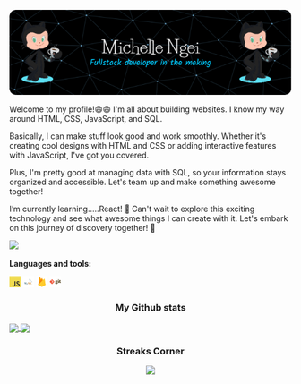 ![Header](./github-header-image.png)
<!--
**MICHELLENGEI/MICHELLENGEI** is a ✨ _special_ ✨ repository because its `README.md` (this file) appears on your GitHub profile.

Here are some ideas to get you started:

- 🔭 I’m currently working on ...
- 🌱 I’m currently learning ...
- 👯 I’m looking to collaborate on ...
- 🤔 I’m looking for help with ...
- 💬 Ask me about ...
- 📫 How to reach me: ...
- 😄 Pronouns: ...
- ⚡ Fun fact: ...
-->

Welcome to my profile!😄😄 I'm all about building websites. I know my way around HTML, CSS, JavaScript, and SQL. 

Basically, I can make stuff look good and work smoothly. Whether it's creating cool designs with HTML and CSS or adding interactive features with JavaScript, I've got you covered. 

Plus, I'm pretty good at managing data with SQL, so your information stays organized and accessible. Let's team up and make something awesome together!

I’m currently learning.....React! 🚀 Can't wait to explore this exciting technology and see what awesome things I can create with it. Let's embark on this journey of discovery together! 🌟

 ![](https://komarev.com/ghpvc/?username=MICHELLENGEI) 

 **Languages and tools:**  

<code><img height="20" src="https://raw.githubusercontent.com/github/explore/80688e429a7d4ef2fca1e82350fe8e3517d3494d/topics/javascript/javascript.png"></code>
<code><img height="20" src="https://raw.githubusercontent.com/github/explore/80688e429a7d4ef2fca1e82350fe8e3517d3494d/topics/mysql/mysql.png"></code>
<code><img height="20" src="https://raw.githubusercontent.com/github/explore/80688e429a7d4ef2fca1e82350fe8e3517d3494d/topics/firebase/firebase.png"></code>
<code><img height="20" src="https://raw.githubusercontent.com/github/explore/80688e429a7d4ef2fca1e82350fe8e3517d3494d/topics/git/git.png"></code>

<!-- <code><img height="20" src="https://raw.githubusercontent.com/github/explore/80688e429a7d4ef2fca1e82350fe8e3517d3494d/topics/vue/vue.png"></code>
<code><img height="20" src="https://raw.githubusercontent.com/github/explore/80688e429a7d4ef2fca1e82350fe8e3517d3494d/topics/react/react.png"></code> 
<code><img height="20" src="https://raw.githubusercontent.com/github/explore/80688e429a7d4ef2fca1e82350fe8e3517d3494d/topics/nodejs/nodejs.png"></code>-->


<!-- <h3 align="center">Connect with me:</h3>
<p align="left">
<a href="your link" target="blank"><img align="center" color="white" src="https://cdn.jsdelivr.net/npm/simple-icons@3.0.1/icons/twitter.svg" alt="" height="30" width="30" /></a>
<a href="your link" target="blank"><img align="center" src="https://cdn.jsdelivr.net/npm/simple-icons@3.0.1/icons/linkedin.svg" alt="" height="30" width="30" /></a>
<a href="your link" target="blank"><img align="center" src="https://cdn.jsdelivr.net/npm/simple-icons@3.0.1/icons/instagram.svg" alt="" height="30" width="30" /></a>
<a href="your link" target="blank"><img align="center" src="https://cdn.jsdelivr.net/npm/simple-icons@3.0.1/icons/youtube.svg" alt="" height="30" width="30" /></a>
</p> -->

<h3 align="center">My Github stats </h3>

<a href="https://github.com/MICHELLENGEI/github-readme-stats">
  <img height=200 align="center" src="https://github-readme-stats.vercel.app/api?username=MICHELLENGEI&show_icons=true&theme=slateorange&bg_color=00000000" />
</a>

<a href="https://github.com/MICHELLENGEI/convoychat">
  <img height=200 align="center" src="https://github-readme-stats.vercel.app/api/top-langs?username=MICHELLENGEI&layout=compact&langs_count=8&card_width=320&theme=slateorange&bg_color=00000000" />
</a>

<h3 align="center">Streaks Corner </h3>

<p align="center"> <img src="https://github-readme-streak-stats.herokuapp.com?user=MICHELLENGEI&theme=dark&hide_border=true&exclude_days=Sun)](https://git.io/streak-stats"> </p>
